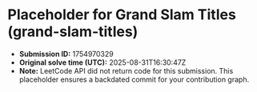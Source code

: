 # Placeholder for Grand Slam Titles (grand-slam-titles)

- **Submission ID:** 1754970329
- **Original solve time (UTC):** 2025-08-31T16:30:47Z
- **Note:** LeetCode API did not return code for this submission.
  This placeholder ensures a backdated commit for your contribution graph.
